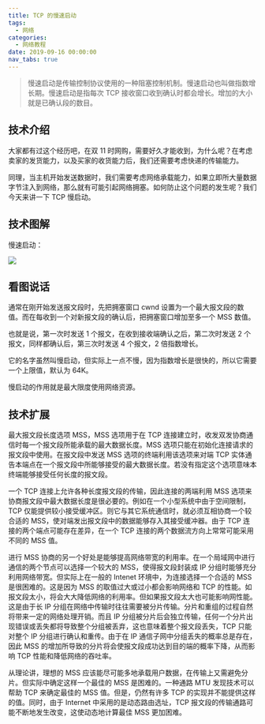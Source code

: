 ```yaml
---
title: TCP 的慢速启动
tags:
  - 网络
categories:
  - 网络教程
date: 2019-09-16 00:00:00
nav_tabs: true
---
```


> 慢速启动是传输控制协议使用的一种阻塞控制机制。慢速启动也叫做指数增长期。慢速启动是指每次 TCP 接收窗口收到确认时都会增长。增加的大小就是已确认段的数目。

<!-- more -->

## 技术介绍

大家都有过这个经历吧，在双 11 时网购，需要好久才能收到，为什么呢？在考虑卖家的发货能力，以及买家的收货能力后，我们还需要考虑快递的传输能力。

同理，当主机开始发送数据时，我们需要考虑网络承载能力，如果立即所大量数据字节注入到网络，那么就有可能引起网络拥塞。如何防止这个问题的发生呢？我们今天来讲一下 TCP 慢启动。

## 技术图解

慢速启动：

![](https://cdn.dusays.com/2019/09/69-1.jpg)

## 看图说话

通常在刚开始发送报文段时，先把拥塞窗口 cwnd 设置为一个最大报文段的数值。而在每收到一个对新报文段的确认后，把拥塞窗口增加至多一个 MSS 数值。

也就是说，第一次时发送 1 个报文，在收到接收端确认之后，第二次时发送 2 个报文，同样都确认后，第三次时发送 4 个报文，2 倍指数增长。

它的名字虽然叫慢启动，但实际上一点不慢，因为指数增长是很快的，所以它需要一个上限值，默认为 64K。

慢启动的作用就是最大限度使用网络资源。

## 技术扩展

最大报文段长度选项 MSS，MSS 选项用于在 TCP 连接建立时，收发双发协商通信时每一个报文段所能承载的最大数据长度。MSS 选项只能在初始化连接请求的报文段中使用。在报文段中发送 MSS 选项的终端利用该选项来对端 TCP 实体通告本端点在一个报文段中所能够接受的最大数据长度。若没有指定这个选项意味本终端能够接受任何长度的报文段。

一个 TCP 连接上允许各种长度报文段的传输，因此连接的两端利用 MSS 选项来协商报文段中最大数据长度是很必要的。例如在一个小型系统中由于空间限制，TCP 仅能提供较小接受缓冲区。则它与其它系统通信时，就必须互相协商一个较合适的 MSS，使对端发出报文段中的数据能够存入其接受缓冲器。由于 TCP 连接的两个端点可能存在差异，在一个 TCP 连接的两个数据流方向上常常可能采用不同的 MSS 值。

进行 MSS 协商的另一个好处是能够提高网络带宽的利用率。在一个局域网中进行通信的两个节点可以选择一个较大的 MSS，使得报文段封装成 IP 分组时能够充分利用网络带宽。但实际上在一般的 Intenet 环境中，为连接选择一个合适的 MSS 是很困难的。这是因为 MSS 的取值过大或过小都会影响网络和 TCP 的性能。如报文段太小，将会大大降低网络的利用率。但如果报文段太大也可能影响网性能。这是由于长 IP 分组在网络中传输时往往需要被分片传输。分片和重组的过程自然将带来一定的网络处理开销。而且 IP 分组被分片后会独立传输，任何一个分片出现错误或丢失都将导致整个分组被丢弃，这也意味着整个报文段丢失，TCP 只能对整个 IP 分组进行确认和重传。由于在 IP 通信子网中分组丢失的概率总是存在，因此 MSS 的增加所导致的分片将会使报文段成功达到目的端的概率下降，从而影响 TCP 性能和降低网络的吞吐率。

从理论讲，理想的 MSS 应该能尽可能多地承载用户数据，在传输上又需避免分片。但实际中确定这样一个最佳的 MSS 是困难的。一种通路 MTU 发现技术可以帮助 TCP 来确定最佳的 MSS 值。但是，仍然有许多 TCP 的实现并不能提供这样的值。同时，由于 Internet 中采用的是动态路由选址，TCP 报文段的传输通路可能不断地发生改变，这使动态地计算最佳 MSS 更加困难。